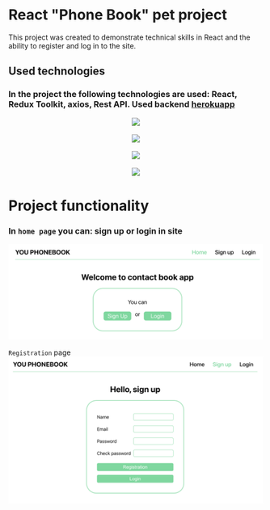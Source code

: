 # React "Phone Book" pet project

This project was created to demonstrate technical skills in React and the
ability to register and log in to the site.

<h2>
Used technologies
</h2>

### In the project the following technologies are used: React, Redux Toolkit, axios, Rest API. Used backend <a href='https://connections-api.herokuapp.com/docs/#/' target="_blank">herokuapp</a>

<p align="center">
<img src="https://media.tproger.ru/uploads/2016/10/reactmini.png" width="50%"></p>
<p align="center">
<img src="https://redux-toolkit.js.org/img/redux-logo-landscape.png" width="50%"></p>
<p align="center">
<img src="https://res.cloudinary.com/practicaldev/image/fetch/s--oGEXGSkH--/c_imagga_scale,f_auto,fl_progressive,h_420,q_auto,w_1000/https://dev-to-uploads.s3.amazonaws.com/uploads/articles/iu70z7h4vp482ptvsw3d.png" width="50%"></p>
<p align="center">
<img src="https://encrypted-tbn0.gstatic.com/images?q=tbn:ANd9GcQzLfEaHVvkEUwRD5QkOqecDdVNrutxM5sVQA&usqp=CAU"" width="50%"></p>

# Project functionality

### In `home page` you can: sign up or login in site

![Home_page](./assets/home.png)

`Registration` page ![Home_page](./assets/sign_up.png)
